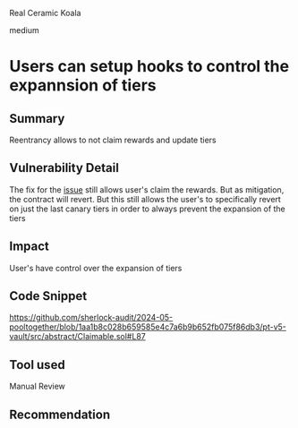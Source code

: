 Real Ceramic Koala

medium

# Users can setup hooks to control the expannsion of tiers

## Summary
Reentrancy allows to not claim rewards and update tiers

## Vulnerability Detail
The fix for the [issue](https://code4rena.com/reports/2024-03-pooltogether#m-01-the-winner-can-steal-claimer-fees-and-force-him-to-pay-for-the-gas) still allows user's claim the rewards. But as mitigation, the contract will revert. But this still allows the user's to specifically revert on just the last canary tiers in order to always prevent the expansion of the tiers

## Impact
User's have control over the expansion of tiers

## Code Snippet
https://github.com/sherlock-audit/2024-05-pooltogether/blob/1aa1b8c028b659585e4c7a6b9b652fb075f86db3/pt-v5-vault/src/abstract/Claimable.sol#L87

## Tool used
Manual Review

## Recommendation